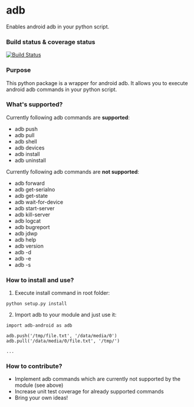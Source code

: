 adb
==========

Enables android adb in your python script.

### Build status & coverage status

[![Build Status](https://travis-ci.org/vmalyi/adb.svg?branch=master)](https://travis-ci.org/vmalyi/adb_android)

### Purpose

This python package is a wrapper for android adb. It allows you to execute android adb commands in your python script.

### What's supported?

Currently following adb commands are **supported**:
* adb push
* adb pull
* adb shell
* adb devices
* adb install
* adb uninstall

Currently following adb commands are **not supported**:

* adb forward
* adb get-serialno
* adb get-state
* adb wait-for-device
* adb start-server
* adb kill-server
* adb logcat
* adb bugreport
* adb jdwp
* adb help
* adb version
* adb -d
* adb -e
* adb -s

### How to install and use?

 1. Execute install command in root folder:
```
python setup.py install
```
 2. Import adb to your module and just use it:
```
import adb-android as adb

adb.push('/tmp/file.txt', '/data/media/0')
adb.pull('/data/media/0/file.txt', '/tmp/')

...
```

### How to contribute?

* Implement adb commands which are currently not supported by the module (see above)
* Increase unit test coverage for already supported commands
* Bring your own ideas!
